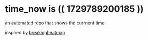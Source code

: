 # time_now is (( 1729789200185 ))

an automated repo that shows the currnent time

inspired by [breakingheatmap](https://github.com/breakingheatmap/breakingheatmap)
